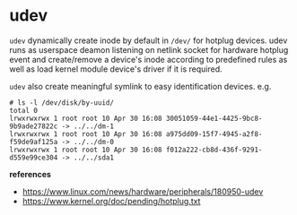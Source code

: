 # udev

`udev` dynamically create inode by default in `/dev/` for hotplug devices. udev runs as userspace deamon listening on netlink socket for hardware hotplug event and create/remove a device's inode according to predefined rules as well as load kernel module device's driver if it is required. 

`udev` also create meaningful symlink to easy identification devices. e.g.

    # ls -l /dev/disk/by-uuid/
    total 0
    lrwxrwxrwx 1 root root 10 Apr 30 16:08 30051059-44e1-4425-9bc8-9b9ade27822c -> ../../dm-1
    lrwxrwxrwx 1 root root 10 Apr 30 16:08 a975dd09-15f7-4945-a2f8-f59de9af125a -> ../../dm-0
    lrwxrwxrwx 1 root root 10 Apr 30 16:08 f012a222-cb8d-436f-9291-d559e99ce304 -> ../../sda1


**references**

* https://www.linux.com/news/hardware/peripherals/180950-udev
* https://www.kernel.org/doc/pending/hotplug.txt
